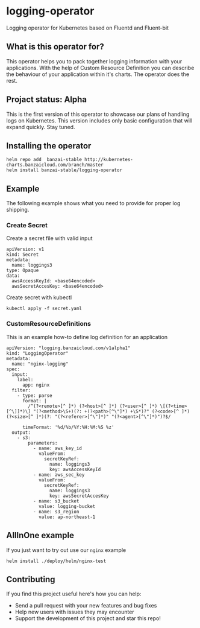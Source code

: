 # logging-operator

Logging operator for Kubernetes based on Fluentd and Fluent-bit

## What is this operator for?

This operator helps you to pack together logging information with your applications. With the help of Custom Resource Definition you can describe the behaviour of your application within it's charts. The operator does the rest.


## Projact status: Alpha

This is the first version of this operator to showcase our plans of handling logs on Kubernetes. This version includes only basic configuration that will expand quickly. Stay tuned.


## Installing the operator

```
helm repo add  banzai-stable http://kubernetes-charts.banzaicloud.com/branch/master
helm install banzai-stable/logging-operator
```

## Example

The following example shows what you need to provide for proper log shipping.

### Create Secret

Create a secret file with valid input

```
apiVersion: v1
kind: Secret
metadata:
  name: loggings3
type: Opaque
data:
  awsAccessKeyId: <base64encoded>
  awsSecretAccesKey: <base64encoded>
```

Create secret with kubectl

```
kubectl apply -f secret.yaml
```

### CustomResourceDefinitions

This is an example how-to define log definition for an application

```
apiVersion: "logging.banzaicloud.com/v1alpha1"
kind: "LoggingOperator"
metadata:
  name: "nginx-logging"
spec:
  input:
    label:
      app: nginx
  filter:
    - type: parse
      format: |
        /^(?<remote>[^ ]*) (?<host>[^ ]*) (?<user>[^ ]*) \[(?<time>[^\]]*)\] "(?<method>\S+)(?: +(?<path>[^\"]*) +\S*)?" (?<code>[^ ]*) (?<size>[^ ]*)(?: "(?<referer>[^\"]*)" "(?<agent>[^\"]*)")?$/

      timeFormat: '%d/%b/%Y:%H:%M:%S %z'
  output:
    - s3:
        parameters:
          - name: aws_key_id
            valueFrom:
              secretKeyRef:
                name: loggings3
                key: awsAccessKeyId
          - name: aws_sec_key
            valueFrom:
              secretKeyRef:
                name: loggings3
                key: awsSecretAccesKey
          - name: s3_bucket
            value: logging-bucket
          - name: s3_region
            value: ap-northeast-1
```

## AllInOne example

If you just want to try out use our `nginx` example

```
helm install ./deploy/helm/nginx-test
```

## Contributing

If you find this project useful here's how you can help:

- Send a pull request with your new features and bug fixes
- Help new users with issues they may encounter
- Support the development of this project and star this repo!
